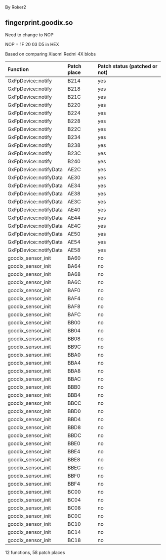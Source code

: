 By Roker2

## fingerprint.goodix.so

Need to change to NOP

NOP = 1F 20 03 D5 in HEX

Based on comparing Xiaomi Redmi 4X blobs

| Function                           | Patch place | Patch status (patched or not) |
| :--------------------------------- | :---------- | :---------------------------- |
| GxFpDevice::notify                 | B214        | yes                           |
| GxFpDevice::notify                 | B218        | yes                           |
| GxFpDevice::notify                 | B21C        | yes                           |
| GxFpDevice::notify                 | B220        | yes                           |
| GxFpDevice::notify                 | B224        | yes                           |
| GxFpDevice::notify                 | B228        | yes                           |
| GxFpDevice::notify                 | B22C        | yes                           |
| GxFpDevice::notify                 | B234        | yes                           |
| GxFpDevice::notify                 | B238        | yes                           |
| GxFpDevice::notify                 | B23C        | yes                           |
| GxFpDevice::notify                 | B240        | yes                           |
| GxFpDevice::notifyData             | AE2C        | yes                           |
| GxFpDevice::notifyData             | AE30        | yes                           |
| GxFpDevice::notifyData             | AE34        | yes                           |
| GxFpDevice::notifyData             | AE38        | yes                           |
| GxFpDevice::notifyData             | AE3C        | yes                           |
| GxFpDevice::notifyData             | AE40        | yes                           |
| GxFpDevice::notifyData             | AE44        | yes                           |
| GxFpDevice::notifyData             | AE4C        | yes                           |
| GxFpDevice::notifyData             | AE50        | yes                           |
| GxFpDevice::notifyData             | AE54        | yes                           |
| GxFpDevice::notifyData             | AE58        | yes                           |
| goodix_sensor_init                 | BA60        | no                            |
| goodix_sensor_init                 | BA64        | no                            |
| goodix_sensor_init                 | BA68        | no                            |
| goodix_sensor_init                 | BA6C        | no                            |
| goodix_sensor_init                 | BAF0        | no                            |
| goodix_sensor_init                 | BAF4        | no                            |
| goodix_sensor_init                 | BAF8        | no                            |
| goodix_sensor_init                 | BAFC        | no                            |
| goodix_sensor_init                 | BB00        | no                            |
| goodix_sensor_init                 | BB04        | no                            |
| goodix_sensor_init                 | BB08        | no                            |
| goodix_sensor_init                 | BB9C        | no                            |
| goodix_sensor_init                 | BBA0        | no                            |
| goodix_sensor_init                 | BBA4        | no                            |
| goodix_sensor_init                 | BBA8        | no                            |
| goodix_sensor_init                 | BBAC        | no                            |
| goodix_sensor_init                 | BBB0        | no                            |
| goodix_sensor_init                 | BBB4        | no                            |
| goodix_sensor_init                 | BBCC        | no                            |
| goodix_sensor_init                 | BBD0        | no                            |
| goodix_sensor_init                 | BBD4        | no                            |
| goodix_sensor_init                 | BBD8        | no                            |
| goodix_sensor_init                 | BBDC        | no                            |
| goodix_sensor_init                 | BBE0        | no                            |
| goodix_sensor_init                 | BBE4        | no                            |
| goodix_sensor_init                 | BBE8        | no                            |
| goodix_sensor_init                 | BBEC        | no                            |
| goodix_sensor_init                 | BBF0        | no                            |
| goodix_sensor_init                 | BBF4        | no                            |
| goodix_sensor_init                 | BC00        | no                            |
| goodix_sensor_init                 | BC04        | no                            |
| goodix_sensor_init                 | BC08        | no                            |
| goodix_sensor_init                 | BC0C        | no                            |
| goodix_sensor_init                 | BC10        | no                            |
| goodix_sensor_init                 | BC14        | no                            |
| goodix_sensor_init                 | BC18        | no                            |

12 functions, 58 patch places
